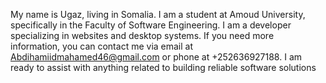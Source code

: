 My name is Ugaz, living in Somalia. I am a student at Amoud University, specifically in the Faculty of Software Engineering.
I am a developer specializing in websites and desktop systems. If you need more information, you can contact me via email at Abdihamiidmahamed46@gmail.com 
or phone at +252636927188. I am ready to assist with anything related to building reliable software solutions
